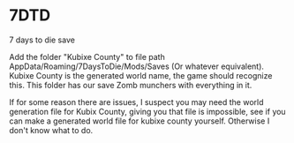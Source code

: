 # 7DTD
7 days to die save

Add the folder "Kubixe County" to file path AppData/Roaming/7DaysToDie/Mods/Saves (Or whatever equivalent). Kubixe County is the generated world name, the game should recognize this. This folder has our save Zomb munchers with everything in it. 

If for some reason there are issues, I suspect you may need the world generation file for Kubix County, giving you that file is impossible, see if you can make a generated world file for kubixe county yourself. Otherwise I don't know what to do.


